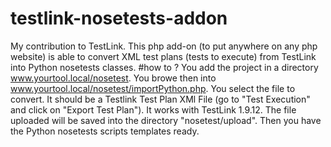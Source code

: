 # testlink-nosetests-addon
My contribution to TestLink. This php add-on (to put anywhere on any php website) is able to convert XML test plans (tests to execute) from TestLink into Python nosetests classes.
#how to ?
You add the project in a directory www.yourtool.local/nosetest. You browe then into www.yourtool.local/nosetest/importPython.php. You select the file to convert. It should be a Testlink Test Plan XMl File (go to "Test Execution" and click on "Export Test Plan"). It works with TestLink 1.9.12. The file uploaded will be saved into the directory "nosetest/upload". Then you have the Python nosetests scripts templates ready.
